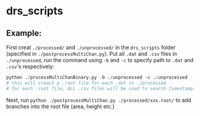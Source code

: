# drs_scripts

## Example:
First creat `./processed/` and `./unprocessed/` in the `drs_scripts` folder (specified in `./postprocessMultiChan.py`).
Put all `.dat` and `.csv` files in `./unprocessed`, run the command using `-b` and `-c` to specify path to
`.dat` and `.csv`'s respectively:

```python
python ./processMultiChanBinary.py -b ./unprocessed -c ./unprocessed
# this will creact a .root file for each .dat in ./processed
# for each .root file, ALL .csv files will be used to search timestamps.
```

Next, run `python ./postprocessMultiChan.py ./processed/xxx.root/` to add branches into the root file (area, height etc.)
